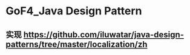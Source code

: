 # GoF4_Java Design Pattern

## 实现 https://github.com/iluwatar/java-design-patterns/tree/master/localization/zh